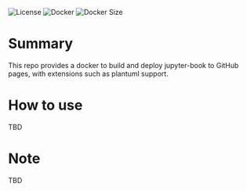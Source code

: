 ![License](https://img.shields.io/badge/License-Apache_2.0-blue.svg)
![Docker](https://img.shields.io/badge/dockerhub-images-important.svg?logo=LOGO)
![Docker Size](https://img.shields.io/docker/image-size/maciejskorski/jupyter-book-gh)

# Summary

This repo provides a docker to build and deploy jupyter-book to GitHub pages, with extensions such as plantuml support. 

# How to use

TBD
# Note

TBD